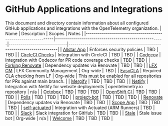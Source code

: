 # GitHub Applications and Integrations

This document and directory contain information about all configured GitHub
applications and integrations with the OpenTelemetry organization.
| Name                                                         | Description                                          | Scopes                      | Notes                                                                  |
|--------------------------------------------------------------|------------------------------------------------------|-----------------------------|------------------------------------------------------------------------|
| [Allstar App](https://github.com/ossf/allstar)               | Enforces security policies                           | TBD                         | TBD                                                                    |
| [CircleCI Checks](https://github.com/apps/circleci-checks)   | Integration with CircleCI                            | TBD                         | TBD                                                                    |
| [Codecov](https://github.com/apps/codecov)                   | Integration with Codecov for PR code coverage checks | TBD                         | TBD                                                                    |
| [Forking Renovate](https://github.com/apps/forking-renovate) | Dependency updates via Renovate                      | TBD                         | TBD                                                                    |
| [LFX CM](https://linux.crowd.dev/)                           | LFX Community Management                             | Org-wide                    | TBD                                                                    |
| [EasyCLA](https://github.com/apps/linux-foundation-easycla)  | Required CLA checking from LF                        | Org-wide                    | This must be enabled for all repositories for PRs against main branch. |
| [Mergify](https://github.com/apps/mergify)                   | TBD                                                  | TBD                         | TBD                                                                    |
| [Netlify](https://github.com/apps/netlify)                   | Integration with Netlify for website deployments     | opentelemetry.io repository | n/a                                                                    |
| [Octobox](https://github.com/apps/octobox)                   | TBD                                                  | TBD                         | TBD                                                                    |
| [OpenShift CI ](https://github.com/apps/openshift-ci)        | TBD                                                  | TBD                         | TBD                                                                    |
| [Polls](https://github.com/apps/polls)                       | TBD                                                  | TBD                         | TBD                                                                    |
| [project-bot](https://github.com/apps/project-bot)           | TBD                                                  | TBD                         | TBD                                                                    |
| [Renovate](https://github.com/apps/renovate)                 | Dependency updates via Renovate                      | TBD                         | TBD                                                                    |
| [Scope App](https://github.com/apps/scope-app)               | TBD                                                  | TBD                         | TBD                                                                    |
| [self-actuated](https://actuated.dev/)                       | Integration with Actuated (ARM Runners)              | TBD                         | TBD                                                                    |
| [Slack](https://github.com/apps/slack)                       | Slack integration for GitHub                         | TBD                         | TBD                                                                    |
| [Stale](https://github.com/apps/stale)                       | Stale issue bot                                      | Org-wide                    | n/a                                                                    |
| [Welcome](https://github.com/apps/welcome)                   | TBD                                                  | TBD                         | TBD                                                                    |
